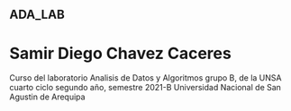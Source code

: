 ## ADA_LAB

# Samir Diego Chavez Caceres
Curso del laboratorio Analisis de Datos y Algoritmos grupo B, de la UNSA cuarto ciclo segundo año, semestre 2021-B
Universidad Nacional de San Agustin de Arequipa
